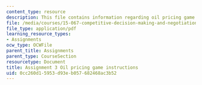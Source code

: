 ```yaml
---
content_type: resource
description: This file contains information regarding oil pricing game instructions.
file: /media/courses/15-067-competitive-decision-making-and-negotiation-spring-2011/0cc260d15953d93eb057682468ac3b52_MIT15_067S11_assgn03instru.pdf
file_type: application/pdf
learning_resource_types:
- Assignments
ocw_type: OCWFile
parent_title: Assignments
parent_type: CourseSection
resourcetype: Document
title: Assignment 3 Oil pricing game instructions
uid: 0cc260d1-5953-d93e-b057-682468ac3b52
---
```

